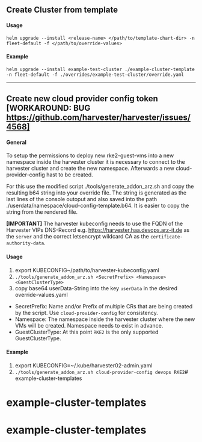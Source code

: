 ## Create Cluster from template

#### Usage

`helm upgrade --install <release-name> </path/to/template-chart-dir> -n fleet-default -f </path/to/override-values>`


#### Example

`helm upgrade --install example-test-cluster ./example-cluster-template -n fleet-default -f ./overrides/example-test-cluster/override.yaml`



___




## Create new cloud provider config token [WORKAROUND: BUG https://github.com/harvester/harvester/issues/4568]

#### General
To setup the permissions to deploy new rke2-guest-vms into a new namespace inside the harvester cluster it is necessary to connect to the harvester cluster and create the new namespace. Afterwards a new cloud-provider-config hast to be created. 

For this use the modified script ./tools/generate_addon_arz.sh and copy the resulting b64 string into your override file. The string is generated as the last lines of the console outoput and also saved into the path ./userdata/namespace/cloud-config-template.b64. It is easier to copy the string from the rendered file. 

**[IMPORTANT]** The harvester kubeconfig needs to use the FQDN of the Harvester VIPs DNS-Record e.g. https://harvester.haa.devops.arz-it.de as the `server` and the correct letsencrypt wildcard CA as the `certificate-authority-data`.

#### Usage
1. export KUBECONFIG~/path/to/harvester-kubeconfig.yaml
2. `./tools/generate_addon_arz.sh <SecretPrefix> <Namespace> <GuestClusterType>`
3. copy base64 userData-String into the key `userData` in the desired override-values.yaml

- SecretPrefix: Name and/or Prefix of multiple CRs that are being created by the script. Use `cloud-provider-config` for consistency.
- Namespace: The namespace inside the harvester cluster where the new VMs will be created. Namespace needs to exist in advance.
- GuestClusterType: At this point `RKE2` is  the only supported GuestClusterType.


#### Example

1. export KUBECONFIG=~/.kube/harvester02-admin.yaml
2. `./tools/generate_addon_arz.sh cloud-provider-config devops RKE2`# example-cluster-templates
# example-cluster-templates
# example-cluster-templates
